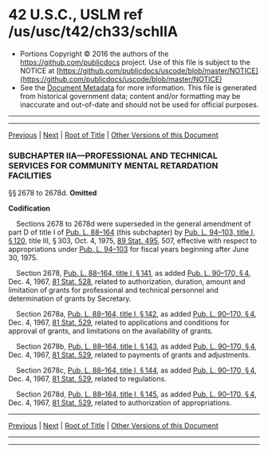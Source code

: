 ---
---

# 42 U.S.C., USLM ref /us/usc/t42/ch33/schIIA

* Portions Copyright © 2016 the authors of the https://github.com/publicdocs project.
  Use of this file is subject to the NOTICE at [https://github.com/publicdocs/uscode/blob/master/NOTICE](https://github.com/publicdocs/uscode/blob/master/NOTICE)
* See the [Document Metadata](././../../../../..//README.md) for more information.
  This file is generated from historical government data; content and/or formatting may be inaccurate and out-of-date and should not be used for official purposes.

----------
----------

[Previous](./../../../../..//us/usc/t42/ch33/schII/m__us_usc_t42_s2670.md) | [Next](./../../../../..//us/usc/t42/ch33/schIII/m__us_usc_t42_ch33_schIII.md) | [Root of Title](./../../../../../) | [Other Versions of this Document](https://publicdocs.github.io/go/links?ns=uslm&ref=%2Fus%2Fusc%2Ft42%2Fch33%2FschIIA)

### SUBCHAPTER IIA—PROFESSIONAL AND TECHNICAL SERVICES FOR COMMUNITY MENTAL RETARDATION FACILITIES

§§ 2678 to 2678d. __Omitted__ 

 __Codification__ 

    Sections 2678 to 2678d were superseded in the general amendment of part D of title I of [Pub. L. 88–164][/us/pl/88/164] (this subchapter) by [Pub. L. 94–103, title I, § 120][/us/pl/94/103/s120], title III, § 303, Oct. 4, 1975, [89 Stat. 495][/us/stat/89/495], 507, effective with respect to appropriations under [Pub. L. 94–103][/us/pl/94/103] for fiscal years beginning after June 30, 1975.

    Section 2678, [Pub. L. 88–164, title I, § 141][/us/pl/88/164/s141], as added [Pub. L. 90–170, § 4][/us/pl/90/170/s4], Dec. 4, 1967, [81 Stat. 528][/us/stat/81/528], related to authorization, duration, amount and limitation of grants for professional and technical personnel and determination of grants by Secretary.

    Section 2678a, [Pub. L. 88–164, title I, § 142][/us/pl/88/164/s142], as added [Pub. L. 90–170, § 4][/us/pl/90/170/s4], Dec. 4, 1967, [81 Stat. 529][/us/stat/81/529], related to applications and conditions for approval of grants, and limitations on the availability of grants.

    Section 2678b, [Pub. L. 88–164, title I, § 143][/us/pl/88/164/s143], as added [Pub. L. 90–170, § 4][/us/pl/90/170/s4], Dec. 4, 1967, [81 Stat. 529][/us/stat/81/529], related to payments of grants and adjustments.

    Section 2678c, [Pub. L. 88–164, title I, § 144][/us/pl/88/164/s144], as added [Pub. L. 90–170, § 4][/us/pl/90/170/s4], Dec. 4, 1967, [81 Stat. 529][/us/stat/81/529], related to regulations.

    Section 2678d, [Pub. L. 88–164, title I, § 145][/us/pl/88/164/s145], as added [Pub. L. 90–170, § 4][/us/pl/90/170/s4], Dec. 4, 1967, [81 Stat. 529][/us/stat/81/529], related to authorization of appropriations.

----------

[Previous](./../../../../..//us/usc/t42/ch33/schII/m__us_usc_t42_s2670.md) | [Next](./../../../../..//us/usc/t42/ch33/schIII/m__us_usc_t42_ch33_schIII.md) | [Root of Title](./../../../../../) | [Other Versions of this Document](https://publicdocs.github.io/go/links?ns=uslm&ref=%2Fus%2Fusc%2Ft42%2Fch33%2FschIIA)

----------
----------

[/us/pl/88/164]: https://publicdocs.github.io/go/links?ns=uslm&ref=%2Fus%2Fpl%2F88%2F164
[/us/pl/94/103/s120]: https://publicdocs.github.io/go/links?ns=uslm&ref=%2Fus%2Fpl%2F94%2F103%2Fs120
[/us/stat/89/495]: https://publicdocs.github.io/go/links?ns=uslm&ref=%2Fus%2Fstat%2F89%2F495
[/us/pl/94/103]: https://publicdocs.github.io/go/links?ns=uslm&ref=%2Fus%2Fpl%2F94%2F103
[/us/pl/88/164/s141]: https://publicdocs.github.io/go/links?ns=uslm&ref=%2Fus%2Fpl%2F88%2F164%2Fs141
[/us/pl/90/170/s4]: https://publicdocs.github.io/go/links?ns=uslm&ref=%2Fus%2Fpl%2F90%2F170%2Fs4
[/us/stat/81/528]: https://publicdocs.github.io/go/links?ns=uslm&ref=%2Fus%2Fstat%2F81%2F528
[/us/pl/88/164/s142]: https://publicdocs.github.io/go/links?ns=uslm&ref=%2Fus%2Fpl%2F88%2F164%2Fs142
[/us/pl/90/170/s4]: https://publicdocs.github.io/go/links?ns=uslm&ref=%2Fus%2Fpl%2F90%2F170%2Fs4
[/us/stat/81/529]: https://publicdocs.github.io/go/links?ns=uslm&ref=%2Fus%2Fstat%2F81%2F529
[/us/pl/88/164/s143]: https://publicdocs.github.io/go/links?ns=uslm&ref=%2Fus%2Fpl%2F88%2F164%2Fs143
[/us/pl/90/170/s4]: https://publicdocs.github.io/go/links?ns=uslm&ref=%2Fus%2Fpl%2F90%2F170%2Fs4
[/us/stat/81/529]: https://publicdocs.github.io/go/links?ns=uslm&ref=%2Fus%2Fstat%2F81%2F529
[/us/pl/88/164/s144]: https://publicdocs.github.io/go/links?ns=uslm&ref=%2Fus%2Fpl%2F88%2F164%2Fs144
[/us/pl/90/170/s4]: https://publicdocs.github.io/go/links?ns=uslm&ref=%2Fus%2Fpl%2F90%2F170%2Fs4
[/us/stat/81/529]: https://publicdocs.github.io/go/links?ns=uslm&ref=%2Fus%2Fstat%2F81%2F529
[/us/pl/88/164/s145]: https://publicdocs.github.io/go/links?ns=uslm&ref=%2Fus%2Fpl%2F88%2F164%2Fs145
[/us/pl/90/170/s4]: https://publicdocs.github.io/go/links?ns=uslm&ref=%2Fus%2Fpl%2F90%2F170%2Fs4
[/us/stat/81/529]: https://publicdocs.github.io/go/links?ns=uslm&ref=%2Fus%2Fstat%2F81%2F529


